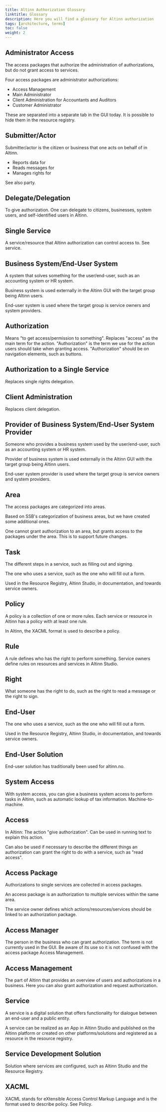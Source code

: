 ```yaml
---
title: Altinn Authorization Glossary
linktitle: Glossary
description: Here you will find a glossary for Altinn authorization
tags: [architecture, terms]
toc: false
weight: 2
---
```


## Administrator Access

The access packages that authorize the administration of authorizations, but do not grant access to services.

Four access packages are administrator authorizations:

- Access Management
- Main Administrator
- Client Administration for Accountants and Auditors
- Customer Administrator

These are separated into a separate tab in the GUI today. It is possible to hide them in the resource registry.

## Submitter/Actor

Submitter/actor is the citizen or business that one acts on behalf of in Altinn.

- Reports data for
- Reads messages for
- Manages rights for

See also party.

## Delegate/Delegation

To give authorization. One can delegate to citizens, businesses, system users, and self-identified users in Altinn.

## Single Service

A service/resource that Altinn authorization can control access to. See service.

## Business System/End-User System

A system that solves something for the user/end-user, such as an accounting system or HR system.

Business system is used externally in the Altinn GUI with the target group being Altinn users.

End-user system is used where the target group is service owners and system providers.

## Authorization

Means "to get access/permission to something". Replaces "access" as the main term for the action. "Authorization" is the term we use for the action users should take when granting access. "Authorization" should be on navigation elements, such as buttons.

## Authorization to a Single Service

Replaces single rights delegation.

## Client Administration

Replaces client delegation.

## Provider of Business System/End-User System Provider

Someone who provides a business system used by the user/end-user, such as an accounting system or HR system.

Provider of business system is used externally in the Altinn GUI with the target group being Altinn users.

End-user system provider is used where the target group is service owners and system providers.

## Area

The access packages are categorized into areas.

Based on SSB's categorization of business areas, but we have created some additional ones.

One cannot grant authorization to an area, but grants access to the packages under the area. This is to support future changes.

## Task

The different steps in a service, such as filling out and signing.

The one who uses a service, such as the one who will fill out a form.

Used in the Resource Registry, Altinn Studio, in documentation, and towards service owners.

## Policy

A policy is a collection of one or more rules. Each service or resource in Altinn has a policy with at least one rule.

In Altinn, the XACML format is used to describe a policy.

## Rule

A rule defines who has the right to perform something. Service owners define rules on resources and services in Altinn Studio.

## Right

What someone has the right to do, such as the right to read a message or the right to sign.

## End-User

The one who uses a service, such as the one who will fill out a form.

Used in the Resource Registry, Altinn Studio, in documentation, and towards service owners.

## End-User Solution

End-user solution has traditionally been used for altinn.no.

## System Access

With system access, you can give a business system access to perform tasks in Altinn, such as automatic lookup of tax information. Machine-to-machine.

## Access

In Altinn: The action "give authorization". Can be used in running text to explain this action.

Can also be used if necessary to describe the different things an authorization can grant the right to do with a service, such as "read access".

## Access Package

Authorizations to single services are collected in access packages.

An access package is an authorization to multiple services within the same area.

The service owner defines which actions/resources/services should be linked to an authorization package.

## Access Manager

The person in the business who can grant authorization. The term is not currently used in the GUI. Be aware of its use so it is not confused with the access package Access Management.

## Access Management

The part of Altinn that provides an overview of users and authorizations in a business. Here you can also grant authorization and request authorization.

## Service

A service is a digital solution that offers functionality for dialogue between an end-user and a public entity.

A service can be realized as an App in Altinn Studio and published on the Altinn platform or created on other platforms/solutions and registered as a resource in the resource registry.

## Service Development Solution

Solution where services are configured, such as Altinn Studio and the Resource Registry.

## XACML

XACML stands for eXtensible Access Control Markup Language and is the format used to describe policy. See Policy.
